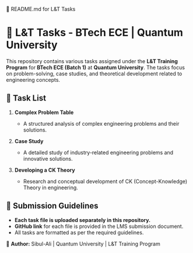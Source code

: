 📌 README.md for L&T Tasks

# 📂 L&T Tasks - BTech ECE | Quantum University  

This repository contains various tasks assigned under the **L&T Training Program** for **BTech ECE (Batch 1)** at **Quantum University**. The tasks focus on problem-solving, case studies, and theoretical development related to engineering concepts.  

## 📑 Task List  

1. **Complex Problem Table**  
   - A structured analysis of complex engineering problems and their solutions.  

2. **Case Study**  
   - A detailed study of industry-related engineering problems and innovative solutions.  

3. **Developing a CK Theory**  
   - Research and conceptual development of CK (Concept-Knowledge) Theory in engineering.  

## 🔗 Submission Guidelines  

- **Each task file is uploaded separately in this repository.**  
- **GitHub link** for each file is provided in the LMS submission document.  
- All tasks are formatted as per the required guidelines.  

📌 **Author:** Sibul-Ali | Quantum University | L&T Training Program
